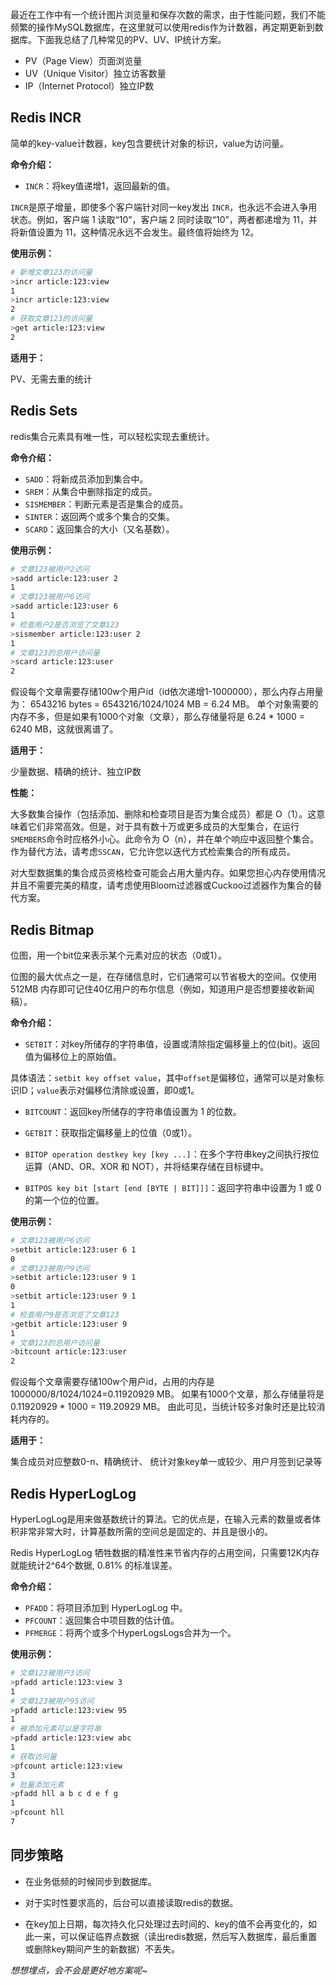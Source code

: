 最近在工作中有一个统计图片浏览量和保存次数的需求，由于性能问题，我们不能频繁的操作MySQL数据库，在这里就可以使用redis作为计数器，再定期更新到数据库。下面我总结了几种常见的PV、UV、IP统计方案。

- PV（Page View）页面浏览量
- UV（Unique Visitor）独立访客数量
- IP（Internet Protocol）独立IP数

## Redis INCR

简单的key-value计数器，key包含要统计对象的标识，value为访问量。

**命令介绍：**

- `INCR`：将key值递增1，返回最新的值。

`INCR`是原子增量，即使多个客户端针对同一key发出 `INCR`，也永远不会进入争用状态。例如，客户端 1 读取“10”，客户端 2 同时读取“10”，两者都递增为 11，并将新值设置为 11，这种情况永远不会发生。最终值将始终为 12。

**使用示例：**
```bash
# 新增文章123的访问量
>incr article:123:view
1
>incr article:123:view
2
# 获取文章123的访问量
>get article:123:view
2
```

**适用于：**

PV、无需去重的统计

## Redis Sets

redis集合元素具有唯一性，可以轻松实现去重统计。

**命令介绍：**

- `SADD`：将新成员添加到集合中。
- `SREM`：从集合中删除指定的成员。
- `SISMEMBER`：判断元素是否是集合的成员。
- `SINTER`：返回两个或多个集合的交集。
- `SCARD`：返回集合的大小（又名基数）。

**使用示例：**
```bash
# 文章123被用户2访问
>sadd article:123:user 2
1
# 文章123被用户6访问
>sadd article:123:user 6
1
# 检查用户2是否浏览了文章123
>sismember article:123:user 2
1
# 文章123的总用户访问量
>scard article:123:user
2
```

假设每个文章需要存储100w个用户id（id依次递增1-1000000），那么内存占用量为：
6543216 bytes = 6543216/1024/1024 MB = 6.24 MB。
单个对象需要的内存不多，但是如果有1000个对象（文章），那么存储量将是 6.24 * 1000 = 6240 MB，这就很离谱了。

**适用于：**

少量数据、精确的统计、独立IP数

**性能：**

大多数集合操作（包括添加、删除和检查项目是否为集合成员）都是 O（1）。这意味着它们非常高效。但是，对于具有数十万或更多成员的大型集合，在运行`SMEMBERS`命令时应格外小心。此命令为 O（n），并在单个响应中返回整个集合。作为替代方法，请考虑`SSCAN`，它允许您以迭代方式检索集合的所有成员。

对大型数据集的集合成员资格检查可能会占用大量内存。如果您担心内存使用情况并且不需要完美的精度，请考虑使用Bloom过滤器或Cuckoo过滤器作为集合的替代方案。

## Redis Bitmap

位图，用一个bit位来表示某个元素对应的状态（0或1）。

位图的最大优点之一是，在存储信息时，它们通常可以节省极大的空间。仅使用512MB 内存即可记住40亿用户的布尔信息（例如，知道用户是否想要接收新闻稿）。

**命令介绍：**
- `SETBIT`：对key所储存的字符串值，设置或清除指定偏移量上的位(bit)。返回值为偏移位上的原始值。

具体语法：`setbit key offset value`，其中`offset`是偏移位，通常可以是对象标识ID；`value`表示对偏移位清除或设置，即0或1。

- `BITCOUNT`：返回key所储存的字符串值设置为 1 的位数。

- `GETBIT`：获取指定偏移量上的位值（0或1）。

- `BITOP operation destkey key [key ...]`：在多个字符串key之间执行按位运算（AND、OR、XOR 和 NOT），并将结果存储在目标键中。

- `BITPOS key bit [start [end [BYTE | BIT]]]`：返回字符串中设置为 1 或 0 的第一个位的位置。

**使用示例：**
```bash
# 文章123被用户6访问
>setbit article:123:user 6 1
0
# 文章123被用户9访问
>setbit article:123:user 9 1
0
>setbit article:123:user 9 1
1
# 检查用户9是否浏览了文章123
>getbit article:123:user 9
1
# 文章123的总用户访问量
>bitcount article:123:user
2
```

假设每个文章需要存储100w个用户id，占用的内存是 1000000/8/1024/1024=0.11920929 MB。
如果有1000个文章，那么存储量将是 0.11920929 * 1000 = 119.20929 MB。
由此可见，当统计较多对象时还是比较消耗内存的。

**适用于：**

集合成员对应整数0-n、精确统计、 统计对象key单一或较少、用户月签到记录等

## Redis HyperLogLog

HyperLogLog是用来做基数统计的算法。它的优点是，在输入元素的数量或者体积非常非常大时，计算基数所需的空间总是固定的、并且是很小的。

Redis HyperLogLog 牺牲数据的精准性来节省内存的占用空间，只需要12K内存就能统计2^64个数据, 0.81% 的标准误差。

**命令介绍：**
- `PFADD`：将项目添加到 HyperLogLog 中。
- `PFCOUNT`：返回集合中项目数的估计值。
- `PFMERGE`：将两个或多个HyperLogsLogs合并为一个。

**使用示例：**
```bash
# 文章123被用户3访问
>pfadd article:123:view 3
1
# 文章123被用户95访问
>pfadd article:123:view 95
1
# 被添加元素可以是字符串
>pfadd article:123:view abc
1
# 获取访问量
>pfcount article:123:view
3
# 批量添加元素
>pfadd hll a b c d e f g
1
>pfcount hll
7
```

## 同步策略

- 在业务低频的时候同步到数据库。

- 对于实时性要求高的，后台可以直接读取redis的数据。

- 在key加上日期，每次持久化只处理过去时间的、key的值不会再变化的，如此一来，可以保证临界点数据（读出redis数据，然后写入数据库，最后重置或删除key期间产生的新数据）不丢失。


*想想埋点，会不会是更好地方案呢~*